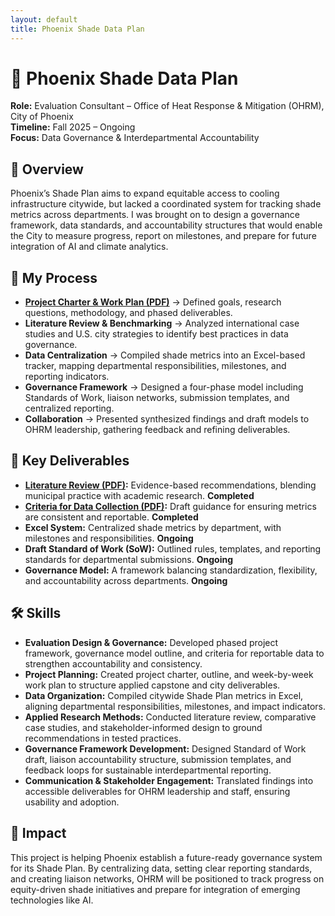 ```yaml
---
layout: default
title: Phoenix Shade Data Plan
---
```


# 🌳 Phoenix Shade Data Plan
**Role:** Evaluation Consultant – Office of Heat Response & Mitigation (OHRM), City of Phoenix   
**Timeline:** Fall 2025 – Ongoing   
**Focus:** Data Governance & Interdepartmental Accountability    

## 📌 Overview
Phoenix’s Shade Plan aims to expand equitable access to cooling infrastructure citywide, but lacked a coordinated system for tracking shade metrics across departments. I was brought on to design a governance framework, data standards, and accountability structures that would enable the City to measure progress, report on milestones, and prepare for future integration of AI and climate analytics.  

## 🔄 My Process
- **<a href="Developing-a-Centralized-Standardized-Data-Collection-Framework-for-the-Phoenix-Shade-Plan.pdf" target="_blank" rel="noopener noreferrer">Project Charter & Work Plan (PDF)</a>** → Defined goals, research questions, methodology, and phased deliverables.
- **Literature Review & Benchmarking** → Analyzed international case studies and U.S. city strategies to identify best practices in data governance.
- **Data Centralization** → Compiled shade metrics into an Excel-based tracker, mapping departmental responsibilities, milestones, and reporting indicators.
- **Governance Framework** → Designed a four-phase model including Standards of Work, liaison networks, submission templates, and centralized reporting.
- **Collaboration** → Presented synthesized findings and draft models to OHRM leadership, gathering feedback and refining deliverables.

## 📂 Key Deliverables
- **<a href="Insights-for-Phoenix’s-Shade-Data-Plan-Literature-Review-&-Research.pdf.pdf" target="_blank" rel="noopener noreferrer">Literature Review (PDF)</a>:** Evidence-based recommendations, blending municipal practice with academic research. **Completed**
- **<a href="ShadePlan-Data-Criteria.pdf" target="_blank" rel="noopener noreferrer">Criteria for Data Collection (PDF)</a>:** Draft guidance for ensuring metrics are consistent and reportable. **Completed**
- **Excel System:** Centralized shade metrics by department, with milestones and responsibilities. **Ongoing** 
- **Draft Standard of Work (SoW):** Outlined rules, templates, and reporting standards for departmental submissions. **Ongoing**
- **Governance Model:** A framework balancing standardization, flexibility, and accountability across departments. **Ongoing**

## 🛠️ Skills
- **Evaluation Design & Governance:** Developed phased project framework, governance model outline, and criteria for reportable data to strengthen accountability and consistency.
- **Project Planning:** Created project charter, outline, and week-by-week work plan to structure applied capstone and city deliverables.
- **Data Organization:** Compiled citywide Shade Plan metrics in Excel, aligning departmental responsibilities, milestones, and impact indicators.
- **Applied Research Methods:** Conducted literature review, comparative case studies, and stakeholder-informed design to ground recommendations in tested practices.
- **Governance Framework Development:** Designed Standard of Work draft, liaison accountability structure, submission templates, and feedback loops for sustainable interdepartmental reporting.
- **Communication & Stakeholder Engagement:** Translated findings into accessible deliverables for OHRM leadership and staff, ensuring usability and adoption. 

## 🌟 Impact
This project is helping Phoenix establish a future-ready governance system for its Shade Plan. By centralizing data, setting clear reporting standards, and creating liaison networks, OHRM will be positioned to track progress on equity-driven shade initiatives and prepare for integration of emerging technologies like AI.
